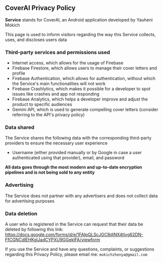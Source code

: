 

## CoverAI Privacy Policy


**Service** stands for CoverAI, an Android application developed by Yauheni Mokich

This page is used to inform visitors regarding the way this Service collects, uses, and discloses users data


### Third-party services and permissions used
- Internet access, which allows for the usage of Firebase
- Firebase Firestore, which allows users to manage their cover letters and profile
- Firebase Authentication, which allows for authentication, without which the Service's main functionalities will not work
- Firebase Crashlytics, which makes it possible for a developer to spot issues like crashes and app not responding
- Firebase Analytics, which helps a developer improve and adjust the product to specific audiences
- Gemini API, which is used to generate compelling cover letters (consider referring to the API's privacy policy)

### Data shared
The Service shares the following data with the corresponding third-party providers to ensure the necessary user experience
- Username (either provided manually or by Google in case a user authenticated using that provider), email, and password

**All data goes through the most modern and up-to-date encryption pipelines and is not being sold to any entity**

### Advertising
The Service does not partner with any advertisers and does not collect data for advertising purposes
  
### Data deletion
A user who is registered in the Service can request that their data be deleted by following this link:
https://docs.google.com/forms/d/e/1FAIpQLScJGC8djNX4tlvg62DN-FfCGNCdlEHKgIJadCYPXU9GGeklFA/viewform

If you use the Service and have any questions, complaints, or suggestions regarding this Privacy Policy, please email me: `mokichzhenya@gmail.com`
